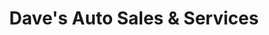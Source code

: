 ---
title: "Dave's Auto Sales & Services"
url: /scranton/daves-auto-sales-und-services/
shop: Autohaus
---